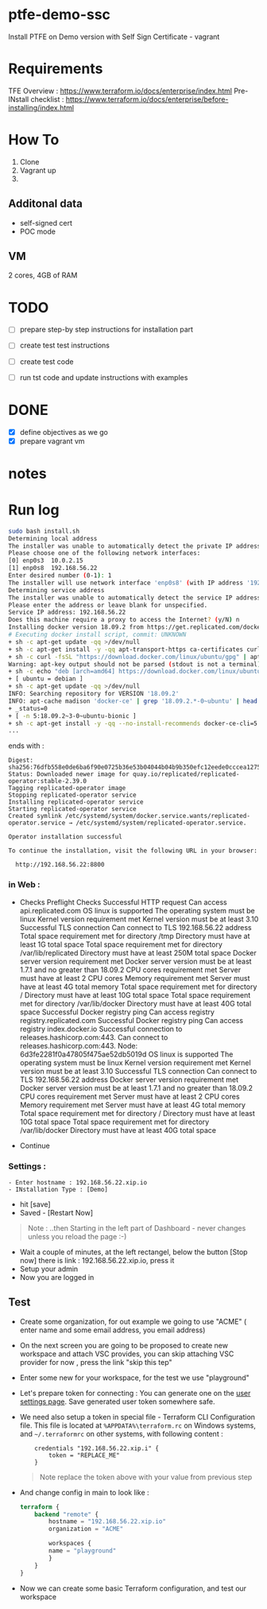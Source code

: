 # ptfe-demo-ssc
Install PTFE on Demo version with Self Sign Certificate - vagrant

# Requirements
TFE Overview : https://www.terraform.io/docs/enterprise/index.html
Pre-INstall checklist : https://www.terraform.io/docs/enterprise/before-installing/index.html

# How To

1. Clone
2. Vagrant up
3. 

## Additonal data 
- self-signed cert
- POC mode

## VM 
2 cores, 4GB of RAM

# TODO
- [ ] prepare step-by step instructions for installation part
- [ ] create test test instructions
- [ ] create test code
- [ ] run tst code and update instructions with examples


# DONE
- [x] define objectives as we go
- [x] prepare vagrant vm

# notes


# Run log
```bash
sudo bash install.sh 
Determining local address
The installer was unable to automatically detect the private IP address of this machine.
Please choose one of the following network interfaces:
[0] enp0s3	10.0.2.15
[1] enp0s8	192.168.56.22
Enter desired number (0-1): 1
The installer will use network interface 'enp0s8' (with IP address '192.168.56.22').
Determining service address
The installer was unable to automatically detect the service IP address of this machine.
Please enter the address or leave blank for unspecified.
Service IP address: 192.168.56.22
Does this machine require a proxy to access the Internet? (y/N) n
Installing docker version 18.09.2 from https://get.replicated.com/docker-install.sh
# Executing docker install script, commit: UNKNOWN
+ sh -c apt-get update -qq >/dev/null
+ sh -c apt-get install -y -qq apt-transport-https ca-certificates curl >/dev/null
+ sh -c curl -fsSL "https://download.docker.com/linux/ubuntu/gpg" | apt-key add -qq - >/dev/null
Warning: apt-key output should not be parsed (stdout is not a terminal)
+ sh -c echo "deb [arch=amd64] https://download.docker.com/linux/ubuntu bionic stable" > /etc/apt/sources.list.d/docker.list
+ [ ubuntu = debian ]
+ sh -c apt-get update -qq >/dev/null
INFO: Searching repository for VERSION '18.09.2'
INFO: apt-cache madison 'docker-ce' | grep '18.09.2.*-0~ubuntu' | head -1 | cut -d' ' -f 4
+ _status=0
+ [ -n 5:18.09.2~3-0~ubuntu-bionic ]
+ sh -c apt-get install -y -qq --no-install-recommends docker-ce-cli=5:18.09.2~3-0~ubuntu-bionic >/dev/null
...
```
ends with : 
```
Digest: sha256:76dfb558e0de6ba6f90e0725b36e53b04044b04b9b350efc12eede0cccea1275
Status: Downloaded newer image for quay.io/replicated/replicated-operator:stable-2.39.0
Tagging replicated-operator image
Stopping replicated-operator service
Installing replicated-operator service
Starting replicated-operator service
Created symlink /etc/systemd/system/docker.service.wants/replicated-operator.service → /etc/systemd/system/replicated-operator.service.

Operator installation successful

To continue the installation, visit the following URL in your browser:

  http://192.168.56.22:8800
```

### in Web : 

- Checks
Preflight Checks
Successful HTTP request
Can access api.replicated.com
OS linux is supported
The operating system must be linux
Kernel version requirement met
Kernel version must be at least 3.10
Successful TLS connection
Can connect to TLS 192.168.56.22 address
Total space requirement met for directory /tmp
Directory must have at least 1G total space
Total space requirement met for directory /var/lib/replicated
Directory must have at least 250M total space
Docker server version requirement met
Docker server version must be at least 1.7.1 and no greater than 18.09.2
CPU cores requirement met
Server must have at least 2 CPU cores
Memory requirement met
Server must have at least 4G total memory
Total space requirement met for directory /
Directory must have at least 10G total space
Total space requirement met for directory /var/lib/docker
Directory must have at least 40G total space
Successful Docker registry ping
Can access registry registry.replicated.com
Successful Docker registry ping
Can access registry index.docker.io
Successful connection to releases.hashicorp.com:443.
Can connect to releases.hashicorp.com:443.
Node: 6d3fe2281f0a47805f475ae52db5019d
OS linux is supported
The operating system must be linux
Kernel version requirement met
Kernel version must be at least 3.10
Successful TLS connection
Can connect to TLS 192.168.56.22 address
Docker server version requirement met
Docker server version must be at least 1.7.1 and no greater than 18.09.2
CPU cores requirement met
Server must have at least 2 CPU cores
Memory requirement met
Server must have at least 4G total memory
Total space requirement met for directory /
Directory must have at least 10G total space
Total space requirement met for directory /var/lib/docker
Directory must have at least 40G total space

- Continue

### Settings :
    - Enter hostname : 192.168.56.22.xip.io
    - INstallation Type : [Demo]
  - hit [save]  
 - Saved - [Restart Now] 
 > Note : ..then Starting in the left part of Dashboard - never changes unless you reload the page :-) 
 - Wait a couple of minutes, at the left rectangel, below the button [Stop now] there is link :
 192.168.56.22.xip.io, press it
 - Setup your admin
 - Now you are logged in


## Test
- Create some organization, for out example we going to use "ACME" ( enter name and some email address, you email address)
- On the next screen you are going to be proposed to create new workspace and attach VSC provides, you can skip attaching VSC provider for now , press the link "skip this tep"
- Enter some new for your workspace, for the test we use "playground"
- Let's prepare token for connecting : You can generate one on the [user settings page](https://192.168.56.22.xip.io/app/settings/tokens). Save generated user token somewhere safe.

- We need also setup a token in special file  - Terraform CLI Configuration file. This file is located at `%APPDATA%\terraform.rc` on Windows systems, and `~/.terraformrc` on other systems, with following content :
    ```
        credentials "192.168.56.22.xip.i" {
            token = "REPLACE_ME"
        }
    ```
    > Note replace the token above with your value from previous step
- And change config in main to look like : 
    ```terraform
    terraform {
        backend "remote" {
            hostname = "192.168.56.22.xip.io"
            organization = "ACME"

            workspaces {
            name = "playground"
            }
        }
    }
    ```

- Now we can create some basic Terraform configuration, and test our workspace
